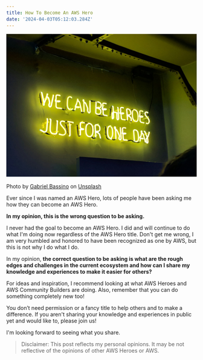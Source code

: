 ```yaml
---
title: How To Become An AWS Hero
date: '2024-04-03T05:12:03.284Z'
---
```


![We can be heroes neon sign](./hero-neon.jpg)

Photo by <a href="https://unsplash.com/@gabrielbassino?utm_content=creditCopyText&utm_medium=referral&utm_source=unsplash">Gabriel Bassino</a> on <a href="https://unsplash.com/photos/yellow-neon-light-signage-zEawlLdVloo?utm_content=creditCopyText&utm_medium=referral&utm_source=unsplash">Unsplash</a>

Ever since I was named an AWS Hero, lots of people have been asking me how they can become an AWS Hero.

**In my opinion, this is the wrong question to be asking.**

I never had the goal to become an AWS Hero. I did and will continue to do what I'm doing now regardless of the AWS Hero title. Don't get me wrong, I am very humbled and honored to have been recognized as one by AWS, but this is not why I do what I do.

In my opinion, **the correct question to be asking is what are the rough edges and challenges in the current ecosystem and how can I share my knowledge and experiences to make it easier for others?**

For ideas and inspiration, I recommend looking at what AWS Heroes and AWS Community Builders are doing. Also, remember that you can do something completely new too!

You don’t need permission or a fancy title to help others and to make a difference. If you aren't sharing your knowledge and experiences in public yet and would like to, please join us!

I'm looking forward to seeing what you share.

> Disclaimer: This post reflects my personal opinions. It may be not reflective of the opinions of other AWS Heroes or AWS.
